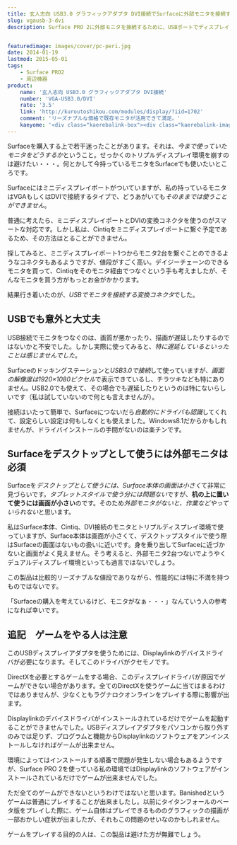 ```yaml
---
title: 玄人志向 USB3.0 グラフィックアダプタ DVI接続でSurfaceに外部モニタを接続する
slug: vgausb-3-dvi
description: Surface PRO 2に外部モニタを接続するために、USBポートでディスプレイを接続できる変換コネクタを導入しました。USB経由での接続は、画質等に問題があるのではと心配になりましたが、実際に使ってみると杞憂に終わりました。


featuredimage: images/cover/pc-peri.jpg
date: 2014-01-19
lastmod: 2015-05-01
tags: 
    - Surface PRO2
    - 周辺機器
product:
    name: '玄人志向 USB3.0 グラフィックアダプタ DVI接続'
    number: 'VGA-USB3.0/DVI'
    rate: '3.5'
    link: 'http://kuroutoshikou.com/modules/display/?iid=1702'
    comment: 'リーズナブルな価格で既存モニタが活用できて満足。'
    kaeyome: '<div class="kaerebalink-box"><div class="kaerebalink-image"><a href="http://www.amazon.co.jp/exec/obidos/ASIN/B0099DGO0E/illusionspace-22/ref=nosim/" rel="nofollow" target="_blank"><img src="http://ecx.images-amazon.com/images/I/31TFAJaA02L._SL160_.jpg" style="border: none;" /></a></div><div class="kaerebalink-info"><div class="kaerebalink-name"><a href="http://www.amazon.co.jp/exec/obidos/ASIN/B0099DGO0E/illusionspace-22/ref=nosim/" rel="nofollow" target="_blank">玄人志向 USB3.0 グラフィックアダプタ DVI接続 バスパワー駆動 VGA-USB3.0/DVI</a><div class="kaerebalink-powered-date">posted with <a href="http://kaereba.com" rel="nofollow" target="_blank">カエレバ</a></div></div><div class="kaerebalink-detail"> 玄人志向     </div><div class="kaerebalink-link1"><div class="shoplinkamazon"><a href="http://www.amazon.co.jp/gp/search?keywords=USB3.0%20VGA-USB3.0%2FDVI&__mk_ja_JP=%83J%83%5E%83J%83i&tag=illusionspace-22" rel="nofollow" target="_blank" title="アマゾン" >Amazonで購入</a></div><div class="shoplinkrakuten"><a href="http://hb.afl.rakuten.co.jp/hgc/0e95387f.f2aef20d.0e953880.25e412bd/?pc=http%3A%2F%2Fsearch.rakuten.co.jp%2Fsearch%2Fmall%2FUSB3.0%2520VGA-USB3.0%252FDVI%2F-%2Ff.1-p.1-s.1-sf.0-st.A-v.2%3Fx%3D0%26scid%3Daf_ich_link_urltxt%26m%3Dhttp%3A%2F%2Fm.rakuten.co.jp%2F" rel="nofollow" target="_blank" title="楽天市場" >楽天市場で購入</a></div></div></div><div class="booklink-footer" style="clear: left"></div></div>'
---
```


Surfaceを購入する上で若干迷ったことがあります。それは、<em>今まで使っていたモニタをどうするか</em>ということ。せっかくのトリプルディスプレイ環境を崩すのは避けたい・・・。何とかして今持っているモニタをSurfaceでも使いたいところです。

Surfaceにはミニディスプレイポートがついていますが、私の持っているモニタはVGAもしくはDVIで接続するタイプで、どうあがいても<em>そのままでは使うことができません</em>。

普通に考えたら、ミニディスプレイポートとDVIの変換コネクタを使うのがスマートな対応です。しかし私は、Cintiqをミニディスプレイポートに繋ぐ予定であるため、その方法はとることができません。

探してみると、ミニディスプレイポート1つからモニタ2台を繋ぐことのできるようなコネクタもあるようですが、値段がすごく高い。デイジーチェーンのできるモニタを買って、Cintiqをそのモニタ経由でつなぐという手も考えましたが、そんなモニタを買う方がもっとお金がかかります。

結果行き着いたのが、<em>USBでモニタを接続する変換コネクタ</em>でした。


## USBでも意外と大丈夫


USB接続でモニタをつなぐのは、画質が悪かったり、描画が遅延したりするのではないかと不安でした。しかし実際に使ってみると、<em>特に遅延しているといったことは感じませんでした</em>。

Surfaceのドッキングステーションと<em>USB3.0で接続</em>して使っていますが、<em>画面の解像度は1920&#215;1080ピクセル</em>で表示できているし、チラツキなども特にありません。USB2.0でも使えて、その場合でも遅延したりというのは特にないらしいです（私は試していないので何とも言えませんが）。

接続はいたって簡単で、Surfaceにつないだら<em>自動的にドライバも認識</em>してくれて、設定らしい設定は何もしなくとも使えました。Windows8.1だからかもしれませんが、ドライバインストールの手間がないのは楽チンです。


## Surfaceをデスクトップとして使うには外部モニタは必須


Surfaceを<em>デスクトップとして使うには、Surface本体の画面は小さく</em>て非常に見づらいです。<em>タブレットスタイルで使う分には問題ない</em>ですが、<strong>机の上に置いて使うには画面が小さい</strong>のです。そのため<em>外部モニタがないと、作業などやっていられない</em>と思います。

私はSurface本体、Cintiq、DVI接続のモニタとトリプルディスプレイ環境で使っていますが、Surface本体は画面が小さくて、デスクトップスタイルで使う際はSurfaceの画面はないもの扱いに近いです。身を乗り出してSurfaceに近づかないと画面がよく見えません。そう考えると、外部モニタ2台つないでようやくデュアルディスプレイ環境といっても過言ではないでしょう。

この製品は比較的リーズナブルな値段でありながら、性能的には特に不満を持つものではないです。

「Surfaceの購入を考えているけど、モニタがなぁ・・・」なんていう人の参考になれば幸いです。


## 追記　ゲームをやる人は注意


このUSBディスプレイアダプタを使うためには、Displaylinkのデバイスドライバが必要になります。そしてこのドライバがクセモノです。

DirectXを必要とするゲームをする場合、このディスプレイドライバが原因でゲームができない場合があります。全てのDirectXを使うゲームに当てはまるわけではありませんが、少なくともラグナロクオンラインをプレイする際に影響が出ます。

Displaylinkのデバイスドライバがインストールされているだけでゲームを起動することができませんでした。USBディスプレイアダプタをパソコンから取り外すのみでは足りず、プログラムと機能からDisplaylinkのソフトウェアをアンインストールしなければゲームが出来ません。

環境によってはインストールする順番で問題が発生しない場合もあるようですが、Surface PRO 2を使っている私の環境ではDisplaylinkのソフトウェアがインストールされているだけでゲームが出来ませんでした。

ただ全てのゲームができないというわけではないと思います。Banishedというゲームは普通にプレイすることが出来ましたし。以前にタイタンフォールのベータ版をプレイした際に、ゲーム自体はプレイできるもののグラフィックの描画が一部おかしい症状が出ましたが、それもこの問題のせいなのかもしれません。

ゲームをプレイする目的の人は、この製品は避けた方が無難でしょう。


  